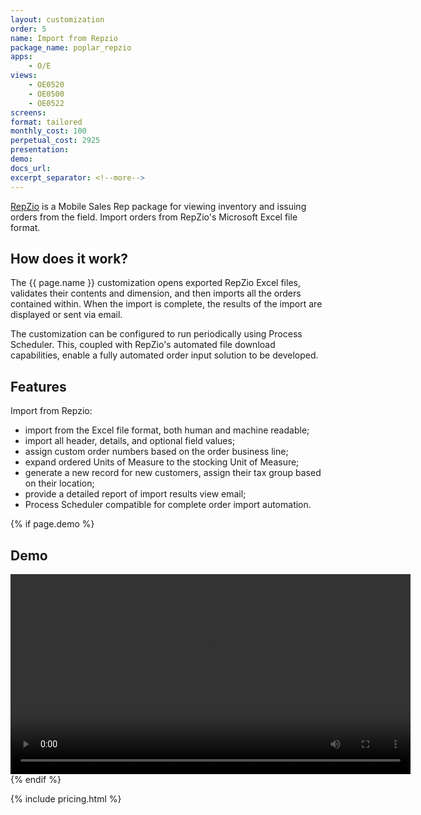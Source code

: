```yaml
---
layout: customization
order: 5
name: Import from Repzio
package_name: poplar_repzio
apps:
    - O/E
views:
    - OE0520
    - OE0500
    - OE0522
screens:
format: tailored
monthly_cost: 100
perpetual_cost: 2925
presentation:
demo:
docs_url:
excerpt_separator: <!--more-->
---
```


[RepZio](https://www.repzio.com/pages/repzio-mobile-sales-rep-software)
is a Mobile Sales Rep package for viewing inventory and issuing orders 
from the field. Import orders from RepZio's Microsoft Excel file format.
<!--more-->

## How does it work?

The {{ page.name }} customization opens exported RepZio Excel files,
validates their contents and dimension, and then imports all the orders
contained within. When the import is complete, the results of the import
are displayed or sent via email.

The customization can be configured to run periodically using Process 
Scheduler.  This, coupled with RepZio's automated file download
capabilities, enable a fully automated order input solution to be developed.

## Features

Import from Repzio:

- import from the Excel file format, both human and machine readable;
- import all header, details, and optional field values;
- assign custom order numbers based on the order business line;
- expand ordered Units of Measure to the stocking Unit of Measure;
- generate a new record for new customers, assign their tax group based on 
  their location;
- provide a detailed report of import results view email;
- Process Scheduler compatible for complete order import automation.

{% if page.demo %}
## Demo

<video width="640" controls>
  <source src="{{ page.demo }}" type="video/mp4">
  Your browser doesn't support the video tag.
</video>
{% endif %}

{% include pricing.html %}
